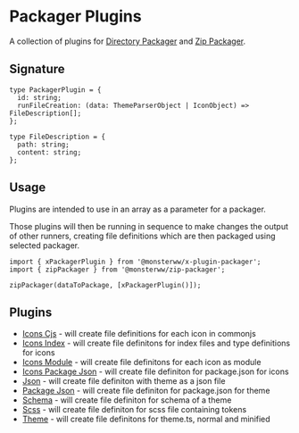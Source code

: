 # Packager Plugins

A collection of plugins for [Directory Packager](../runners/directory-packager) and [Zip Packager](../runners/zip-packager).

## Signature

```
type PackagerPlugin = {
  id: string;
  runFileCreation: (data: ThemeParserObject | IconObject) => FileDescription[];
};

type FileDescription = {
  path: string;
  content: string;
};
```

## Usage

Plugins are intended to use in an array as a parameter for a packager.

Those plugins will then be running in sequence to make changes the output of other runners, creating file definitions which are then packaged using selected packager.

```
import { xPackagerPlugin } from '@monsterww/x-plugin-packager';
import { zipPackager } from '@monsterww/zip-packager';

zipPackager(dataToPackage, [xPackagerPlugin()]);

```

## Plugins

- [Icons Cjs](./icons-cjs) - will create file definitions for each icon in commonjs
- [Icons Index](./icons-index) - will create file definitons for index files and type definitions for icons
- [Icons Module](./icons-module) - will create file definitons for each icon as module
- [Icons Package Json](./icons-package-json) - will create file definiton for package.json for icons
- [Json](./json) - will create file definiton with theme as a json file
- [Package Json](./package-json) - will create file definiton for package.json for theme
- [Schema](./schema) - will create file definiton for schema of a theme
- [Scss](./scss) - will create file definiton for scss file containing tokens
- [Theme](./theme) - will create file definitons for theme.ts, normal and minified
